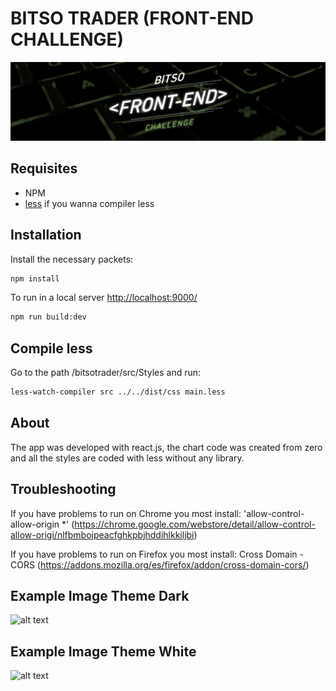 # BITSO TRADER (FRONT-END CHALLENGE)

![Front End Challenge Image](https://github.com/bitsoex/front-end-challenge/blob/master/bann_bfec.jpg)


## Requisites

- NPM 
- [less](https://github.com/less/less.js) if you wanna compiler less
## Installation


Install the necessary packets:

```bash
npm install
```

To run in a local server [http://localhost:9000/](http://localhost:9000/)

```bash
npm run build:dev
```

## Compile less
Go to the path /bitsotrader/src/Styles and run:

```bash
less-watch-compiler src ../../dist/css main.less
```

## About
 The app was developed with react.js, the chart code was created from zero and all the styles are coded with less without any library.






## Troubleshooting
If you have problems to run on Chrome you most install:
'allow-control-allow-origin *' (https://chrome.google.com/webstore/detail/allow-control-allow-origi/nlfbmbojpeacfghkpbjhddihlkkiljbi)

If you have problems to run on Firefox you most install:
Cross Domain - CORS (https://addons.mozilla.org/es/firefox/addon/cross-domain-cors/)






## Example Image Theme Dark
![alt text](https://github.com/davidduran94/front-end-challenge/blob/master/bitsotrader/dist/Assets/Images/ejemplo2.png)
## Example Image Theme White
![alt text](https://github.com/davidduran94/front-end-challenge/blob/master/bitsotrader/dist/Assets/Images/ejemplo1.png)
